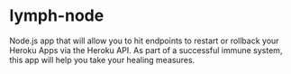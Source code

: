 lymph-node
==========

Node.js app that will allow you to hit endpoints to restart or rollback your Heroku Apps via the Heroku API. As part of a successful immune system, this app will help you take your healing measures.
